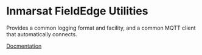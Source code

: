 # Inmarsat FieldEdge Utilities

Provides a common logging format and facility,
and a common MQTT client that automatically connects.

[Docmentation](docs)